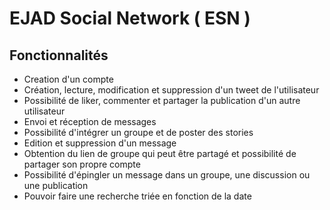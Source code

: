 # EJAD Social Network ( ESN )

## Fonctionnalités
* Creation d'un compte
* Création, lecture, modification et suppression d'un tweet de l'utilisateur
* Possibilité de liker, commenter et partager la publication d'un autre utilisateur
* Envoi et réception de messages
* Possibilité d'intégrer un groupe et de poster des stories
* Edition et suppression d'un message
* Obtention du lien de groupe qui peut être partagé et possibilité de partager son propre compte
* Possibilité d'épingler un message dans un groupe, une discussion ou une publication
* Pouvoir faire une recherche triée en fonction de la date
